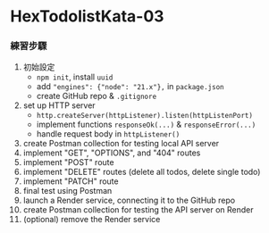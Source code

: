 # HexTodolistKata-03

### 練習步驟

1. 初始設定
    + `npm init`, install `uuid`
    + add `"engines": {"node": "21.x"},` in `package.json`
    + create GitHub repo & `.gitignore`
2. set up HTTP server
    + `http.createServer(httpListener).listen(httpListenPort)`
    + implement functions `responseOk(...)` & `responseError(...)`
    + handle request body in `httpListener()`
3. create Postman collection for testing local API server
4. implement "GET", "OPTIONS", and "404" routes
5. implement "POST" route
5. implement "DELETE" routes (delete all todos, delete single todo)
6. implement "PATCH" route
7. final test using Postman
8. launch a Render service, connecting it to the GitHub repo
9. create Postman collection for testing the API server on Render
10. (optional) remove the Render service
